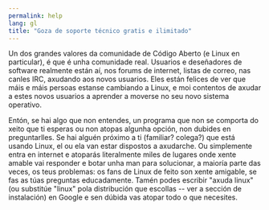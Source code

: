 ```yaml
---
permalink: help
lang: gl
title: "Goza de soporte técnico gratis e ilimitado"
---
```


Un dos grandes valores da comunidade de Código Aberto (e Linux en particular), é que é unha comunidade real. Usuarios e deseñadores de software realmente están aí, nos forums de internet, listas de correo, nas canles IRC, axudando aos novos usuarios. Eles están felices de ver que máis e máis persoas estanse cambiando a Linux, e moi contentos de axudar a estes novos usuarios a aprender a moverse no seu novo sistema operativo.

Entón, se hai algo que non entendes, un programa que non se comporta do xeito que ti esperas ou non atopas algunha opción, non dubides en preguntarlles. Se hai alguén próximo a ti (familiar? colega?) que está usando Linux, el ou ela van estar dispostos a axudarche. Ou simplemente entra en internet e atoparás literalmente miles de lugares onde xente amable vai responder e botar unha man para solucionar, a maioría parte das veces, os teus problemas: os fans de Linux de feito son xente amigable, se fas as túas preguntas educadamente. Tamén podes escribir "axuda linux" (ou substitúe "linux" pola distribución que escollas -- ver a sección de instalación) en Google e sen dúbida vas atopar todo o que necesites.






